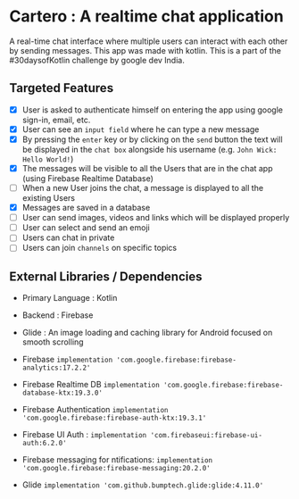 # Cartero : A realtime chat application
A real-time chat interface where multiple users can interact with each other by sending messages. This app was made with kotlin. This is a part of the #30daysofKotlin challenge by google dev India.

## Targeted Features
-   [X] User is asked to authenticate himself on entering the app using google sign-in, email, etc.
-   [X] User can see an `input field` where he can type a new message
-   [X] By pressing the `enter` key or by clicking on the `send` button the text will be displayed in the `chat box` alongside his username (e.g. `John Wick: Hello World!`)
-   [X] The messages will be visible to all the Users that are in the chat app (using Firebase Realtime Database)
-   [ ] When a new User joins the chat, a message is displayed to all the existing Users
-   [X] Messages are saved in a database
-   [ ] User can send images, videos and links which will be displayed properly
-   [ ] User can select and send an emoji
-   [ ] Users can chat in private
-   [ ] Users can join `channels` on specific topics

## External Libraries / Dependencies

* Primary Language   : Kotlin
* Backend            : Firebase
* Glide              : An image loading and caching library for Android focused on smooth scrolling

* Firebase `implementation 'com.google.firebase:firebase-analytics:17.2.2'`
* Firebase Realtime DB `implementation 'com.google.firebase:firebase-database-ktx:19.3.0'`
* Firebase Authentication `implementation 'com.google.firebase:firebase-auth-ktx:19.3.1'`
* Firebase UI Auth : `implementation 'com.firebaseui:firebase-ui-auth:6.2.0'`
* Firebase messaging for ntifications: `implementation 'com.google.firebase:firebase-messaging:20.2.0'`
* Glide `implementation 'com.github.bumptech.glide:glide:4.11.0'`

